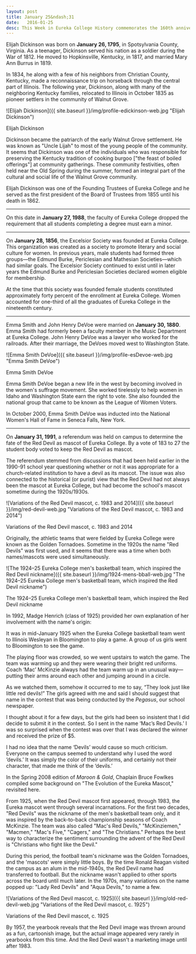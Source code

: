 ```yaml
---
layout: post
title: January 25&ndash;31
date:   2016-01-25
desc: This Week in Eureka College History commemorates the 160th anniversary of the founding of Eureka College on February 6, 1855, and is scheduled to run weekly through February 6, 2016.
---
```

Elijah Dickinson was born on <strong>January 26, 1795</strong>, in Spotsylvania County, Virginia. As a teenager, Dickinson served his nation as a soldier during the War of 1812. He moved to Hopkinsville, Kentucky, in 1817, and married Mary Ann Burrus in 1819.

In 1834, he along with a few of his neighbors from Christian County, Kentucky, made a reconnaissance trip on horseback through the central part of Illinois. The following year, Dickinson, along with many of the neighboring Kentucky families, relocated to Illinois in October 1835 as pioneer settlers in the community of Walnut Grove.

<article class="small-12 large-4 columns clearfix"> ![Elijah Dickinson]({{ site.baseurl }}/img/profile-edickinson-web.jpg "Elijah Dickinson")<p class="caption">Elijah Dickinson</p></article>

Dickinson became the patriarch of the early Walnut Grove settlement. He was known as "Uncle Lijah" to most of the young people of the community. It seems that Dickinson was one of the individuals who was responsible for preserving the Kentucky tradition of cooking burgoo ["the feast of boiled offerings"] at community gatherings. These community festivities, often held near the Old Spring during the summer, formed an integral part of the cultural and social life of the Walnut Grove community.

Elijah Dickinson was one of the Founding Trustees of Eureka College and he served as the first president of the Board of Trustees from 1855 until his death in 1862.

<hr>

On this date in <strong>January 27, 1988</strong>, the faculty of Eureka College dropped the requirement that all students completing a degree must earn a minor.

<hr>

On <strong>January 28, 1856</strong>, the Excelsior Society was founded at Eureka College. This organization was created as a society to promote literary and social culture for women. In previous years, male students had formed three groups&mdash;the Edmund Burke, Periclesian and Mathesian Societies&mdash;which had similar goals. The Excelsior Society continued to exist until in later years the Edmund Burke and Periclesian Societies declared women eligible for membership.

At the time that this society was founded female students constituted approximately forty percent of the enrollment at Eureka College. Women accounted for one-third of all the graduates of Eureka College in the nineteenth century.

<hr>

Emma Smith and John Henry DeVoe were married on <strong>January 30, 1880</strong>. Emma Smith had formerly been a faculty member in the Music Department at Eureka College. John Henry DeVoe was a lawyer who worked for the railroads. After their marriage, the DeVoes moved west to Washington State.

<article class="small-12 large-4 columns clearfix"> ![Emma Smith DeVoe]({{ site.baseurl }}/img/profile-esDevoe-web.jpg "Emma Smith DeVoe")<p class="caption">Emma Smith DeVoe</p></article>

Emma Smith DeVoe began a new life in the west by becoming involved in the women's suffrage movement. She worked tirelessly to help women in Idaho and Washington State earn the right to vote. She also founded the national group that came to be known as the League of Women Voters.

In October 2000, Emma Smith DeVoe was inducted into the National Women's Hall of Fame in Seneca Falls, New York.

<hr>

On <strong>January 31, 1991</strong>, a referendum was held on campus to determine the fate of the Red Devil as mascot of Eureka College. By a vote of 183 to 27 the student body voted to keep the Red Devil as mascot.

The referendum stemmed from discussions that had been held earlier in the 1990-91 school year questioning whether or not it was appropriate for a church-related institution to have a devil as its mascot. The issue was also connected to the historical (or purist) view that the Red Devil had not always been the mascot at Eureka College, but had become the school's mascot sometime during the 1920s/1930s.

![Variations of the Red Devil mascot, c. 1983 and 2014]({{ site.baseurl }}/img/red-devil-web.jpg "Variations of the Red Devil mascot, c. 1983 and 2014")<p class="caption">Variations of the Red Devil mascot, c. 1983 and 2014</p>

Originally, the athletic teams that were fielded by Eureka College were known as the Golden Tornadoes. Sometime in the 1920s the name "Red Devils" was first used, and it seems that there was a time when both names/mascots were used simultaneously.

![The 1924&ndash;25 Eureka College men's basketball team, which inspired the Red Devil nickname]({{ site.baseurl }}/img/1924-mens-bball-web.jpg "The 1924&ndash;25 Eureka College men's basketball team, which inspired the Red Devil nickname")<p class="caption">The 1924&ndash;25 Eureka College men's basketball team, which inspired the Red Devil nickname</p>

In 1992, Madge Henrich (class of 1925) provided her own explanation of her involvement with the name's origin:

 <div class="panel">
  <p>It was in mid-January 1925 when the Eureka College basketball team went to Illinois Wesleyan in Bloomington to play a game. A group of us girls went to Bloomington to see the game.</p>

  <p>The playing floor was crowded, so we went upstairs to watch the game. The team was warming up and they were wearing their bright red uniforms. Coach &lsquo;Mac&rsquo; McKinzie always had the team warm up in an unusual way&mdash;putting their arms around each other and jumping around in a circle.</p>

  <p>As we watched them, somehow it occurred to me to say, &ldquo;They look just like little red devils!&rdquo; The girls agreed with me and said I should suggest that name in the contest that was being conducted by the <em>Pegasus</em>, our school newspaper.</p>

  <p>I thought about it for a few days, but the girls had been so insistent that I did decide to submit it in the contest. So I sent in the name &lsquo;Mac&rsquo;s Red Devils.&rsquo; I was so surprised when the contest was over that I was declared the winner and received the prize of $5.</p>

  <p>I had no idea that the name &lsquo;Devils&rsquo; would cause so much criticism. Everyone on the campus seemed to understand why I used the word &lsquo;devils.&rsquo; It was simply the color of their uniforms, and certainly not their character, that made me think of the &lsquo;devils.&rsquo;</p>
 </div>

In the Spring 2008 edition of <em>Maroon &amp; Gold</em>, Chaplain Bruce Fowlkes compiled some background on "The Evolution of the Eureka Mascot," revisited here.

From 1925, when the Red Devil mascot first appeared, through 1983, the Eureka mascot went through several incarnations. For the first two decades, "Red Devils" was the nickname of the men's basketball team only, and it was inspired by the back-to-back championship seasons of Coach McKinzie. The team was also called "Mac's Red Devils," "McKinziemen," "Macmen," "Mac's Five," "Cagers," and "The Christians." Perhaps the best way to characterize the sentiment surrounding the advent of the Red Devil is "Christians who fight like the Devil."

During this period, the football team's nickname was the Golden Tornadoes, and the 'mascots' were simply little boys. By the time Ronald Reagan visited the campus as an alum in the mid-1940s, the Red Devil name had transferred to football. But the nickname wasn't applied to other sports across the board until much later. In the 1970s, many variations on the name popped up: "Lady Red Devils" and "Aqua Devils," to name a few.

![Variations of the Red Devil mascot, c. 1925]({{ site.baseurl }}/img/old-red-devil-web.jpg "Variations of the Red Devil mascot, c. 1925")<p class="caption">Variations of the Red Devil mascot, c. 1925</p>

By 1957, the yearbook reveals that the Red Devil image was thrown around as a fun, cartoonish image, but the actual image appeared very rarely in yearbooks from this time. And the Red Devil wasn't a marketing image until after 1983.
